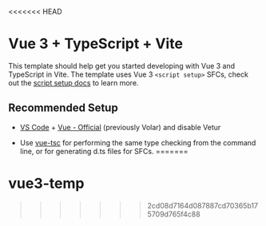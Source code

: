 <<<<<<< HEAD
# Vue 3 + TypeScript + Vite

This template should help get you started developing with Vue 3 and TypeScript in Vite. The template uses Vue 3 `<script setup>` SFCs, check out the [script setup docs](https://v3.vuejs.org/api/sfc-script-setup.html#sfc-script-setup) to learn more.

## Recommended Setup

- [VS Code](https://code.visualstudio.com/) + [Vue - Official](https://marketplace.visualstudio.com/items?itemName=Vue.volar) (previously Volar) and disable Vetur

- Use [vue-tsc](https://github.com/vuejs/language-tools/tree/master/packages/tsc) for performing the same type checking from the command line, or for generating d.ts files for SFCs.
=======
# vue3-temp

>>>>>>> 2cd08d7164d087887cd70365b175709d765f4c88
